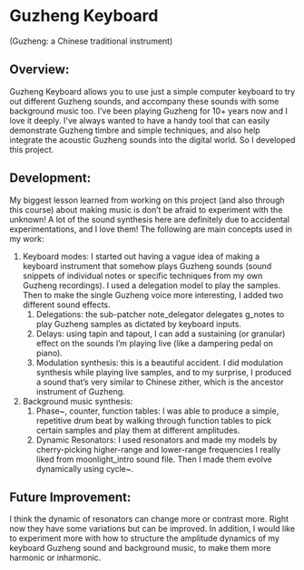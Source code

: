 # Guzheng Keyboard
(Guzheng: a Chinese traditional instrument)

## Overview:  
Guzheng Keyboard allows you to use just a simple computer keyboard to try out different Guzheng sounds, and accompany these sounds with some background music too. I’ve been playing Guzheng for 10+ years now and I love it deeply. I've always wanted to have a handy tool that can easily demonstrate Guzheng timbre and simple techniques, and also help integrate the acoustic Guzheng sounds into the digital world. So I developed this project.

## Development:
My biggest lesson learned from working on this project (and also through this course) about making music is don’t be afraid to experiment with the unknown! A lot of the sound synthesis here are definitely due to accidental experimentations, and I love them! The following are main concepts used in my work:
1. Keyboard modes: I started out having a vague idea of making a keyboard instrument that somehow plays Guzheng sounds (sound snippets of individual notes or specific techniques from my own Guzheng recordings). I used a delegation model to play the samples. Then to make the single Guzheng voice more interesting, I added two different sound effects.
      1. Delegations: the sub-patcher note_delegator delegates g_notes to play Guzheng samples as dictated by keyboard inputs.
      1. Delays: using tapin and tapout, I can add a sustaining (or granular) effect on the sounds I’m playing live (like a dampering pedal on piano).
      1. Modulation synthesis: this is a beautiful accident. I did modulation synthesis while playing live samples, and to my surprise, I produced a sound that’s very similar to Chinese zither, which is the ancestor instrument of Guzheng. 
1. Background music synthesis:
      1. Phase~, counter, function tables: I was able to produce a simple, repetitive drum beat by walking through function tables to pick certain samples and play them at different amplitudes. 
      1. Dynamic Resonators: I used resonators and made my models by cherry-picking higher-range and lower-range frequencies I really liked from moonlight_intro sound file. Then I made them evolve dynamically using cycle~.

## Future Improvement:
I think the dynamic of resonators can change more or contrast more. Right now they have some variations but can be improved. In addition, I would like to experiment more with how to structure the amplitude dynamics of my keyboard Guzheng sound and background music, to make them more harmonic or inharmonic.   
